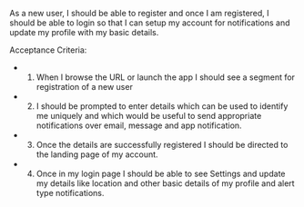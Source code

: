 
As a new user, I should be able to register and once I am registered, I should be able to login so that I can setup my account for notifications and update my profile with my basic details.

Acceptance Criteria:
* 1.  When I browse the URL or launch the app I should see a segment for registration of a new user
* 2.  I should be prompted to enter details which can be used to identify me uniquely and which would be useful to send appropriate notifications over email, message and app notification.
* 3. Once the details are successfully registered I should be directed to the landing page of my account.
* 4. Once in my login page I should be able to see Settings and update my details like location and  other basic details of my profile and alert type notifications.

